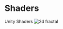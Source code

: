 # Shaders
Unity Shaders
![2d fractal](https://github.com/lassiiter/Shaders/assets/50963416/61107645-a946-4571-afed-081660f49a5e)
